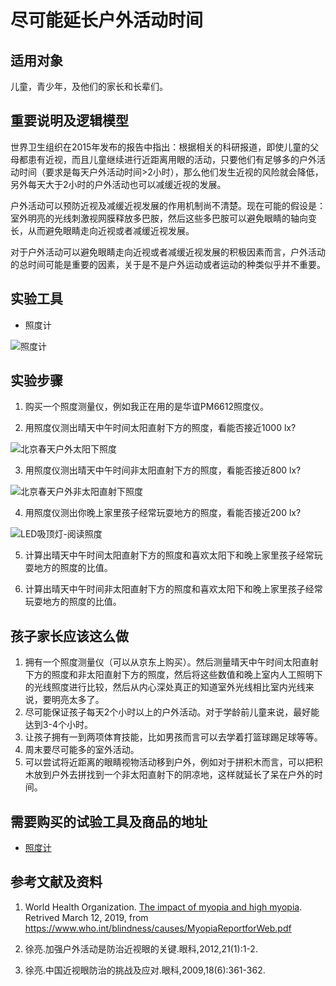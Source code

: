 ﻿# 尽可能延长户外活动时间

## 适用对象

儿童，青少年，及他们的家长和长辈们。

## 重要说明及逻辑模型

世界卫生组织在2015年发布的报告中指出：根据相关的科研报道，即使儿童的父母都患有近视，而且儿童继续进行近距离用眼的活动，只要他们有足够多的户外活动时间（要求是每天户外活动时间>2小时），那么他们发生近视的风险就会降低，另外每天大于2小时的户外活动也可以减缓近视的发展。

户外活动可以预防近视及减缓近视发展的作用机制尚不清楚。现在可能的假设是：室外明亮的光线刺激视网膜释放多巴胺，然后这些多巴胺可以避免眼睛的轴向变长，从而避免眼睛走向近视或者减缓近视发展。

对于户外活动可以避免眼睛走向近视或者减缓近视发展的积极因素而言，户外活动的总时间可能是重要的因素，关于是不是户外运动或者运动的种类似乎并不重要。

## 实验工具

- 照度计

![照度计](/images/近视防控系列方法的背后原理/尽可能延长户外活动时间/照度测量仪.jpg)

## 实验步骤

1. 购买一个照度测量仪，例如我正在用的是华谊PM6612照度仪。

2. 用照度仪测出晴天中午时间太阳直射下方的照度，看能否接近1000 lx?

![北京春天户外太阳下照度](/images/近视防控系列方法的背后原理/尽可能延长户外活动时间/北京春天户外太阳下照度.jpg)

3. 用照度仪测出晴天中午时间非太阳直射下方的照度，看能否接近800 lx?

![北京春天户外非太阳直射下照度](/images/近视防控系列方法的背后原理/尽可能延长户外活动时间/北京春天户外非太阳直射下照度.jpg)

4. 用照度仪测出你晚上家里孩子经常玩耍地方的照度，看能否接近200 lx?

![LED吸顶灯-阅读照度](/images/近视防控系列方法的背后原理/尽可能延长户外活动时间/LED吸顶灯-阅读照度.jpg)

5. 计算出晴天中午时间太阳直射下方的照度和喜欢太阳下和晚上家里孩子经常玩耍地方的照度的比值。

6. 计算出晴天中午时间非太阳直射下方的照度和喜欢太阳下和晚上家里孩子经常玩耍地方的照度的比值。

## 孩子家长应该这么做

1. 拥有一个照度测量仪（可以从京东上购买）。然后测量晴天中午时间太阳直射下方的照度和非太阳直射下方的照度，然后将这些数值和晚上室内人工照明下的光线照度进行比较，然后从内心深处真正的知道室外光线相比室内光线来说，要明亮太多了。
2. 尽可能保证孩子每天2个小时以上的户外活动。对于学龄前儿童来说，最好能达到3-4个小时。
3. 让孩子拥有一到两项体育技能，比如男孩而言可以去学着打篮球踢足球等等。
4. 周末要尽可能多的室外活动。
5. 可以尝试将近距离的眼睛视物活动移到户外，例如对于拼积木而言，可以把积木放到户外去拼找到一个非太阳直射下的阴凉地，这样就延长了呆在户外的时间。


## 需要购买的试验工具及商品的地址

- [照度计](https://item.jd.com/14106692201.html)

## 参考文献及资料

1. World Health Organization. [The impact of myopia and high myopia](https://www.who.int/blindness/causes/MyopiaReportforWeb.pdf). Retrived March 12, 2019, from https://www.who.int/blindness/causes/MyopiaReportforWeb.pdf

2. 徐亮.加强户外活动是防治近视眼的关键.眼科,2012,21(1):1-2.

3. 徐亮.中国近视眼防治的挑战及应对.眼科,2009,18(6):361-362.


